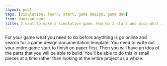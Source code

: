 ```yaml
---
layout: post
tags: [simulation, learn, start, game design, game dev]
from: danizan_dani
title: I want to make a simulation game. How do I start and also what is the first step to work on?
---
```

For your game what you need to do before anythting is go online and search for a game design documentation template. You need to write out your entire game start to finish on paper first. Then you will have an idea of the parts that you will be able to build. You'll be able to do this in small pieces at a time rather than looking at the entire project as a whole.
